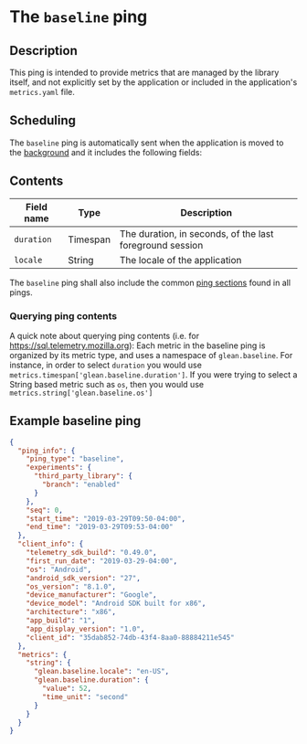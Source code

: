 # The `baseline` ping

## Description
This ping is intended to provide metrics that are managed by the library itself, and not explicitly
set by the application or included in the application's `metrics.yaml` file.

## Scheduling
The `baseline` ping is automatically sent when the application is moved to the [background](pings.md#defining-background-state) and it includes
the following fields:

## Contents
| Field name | Type | Description |
|---|---|---|
| `duration` | Timespan | The duration, in seconds, of the last foreground session |
| `locale` | String | The locale of the application |

The `baseline` ping shall also include the common [ping sections](pings.md) found in all pings.

### Querying ping contents
A quick note about querying ping contents (i.e. for https://sql.telemetry.mozilla.org):  Each metric
in the baseline ping is organized by its metric type, and uses a namespace of `glean.baseline`. For
instance, in order to select `duration` you would use `metrics.timespan['glean.baseline.duration']`.
If you were trying to select a String based metric such as `os`, then you would use `metrics.string['glean.baseline.os']`

## Example baseline ping

```json
{
  "ping_info": {
    "ping_type": "baseline",
    "experiments": {
      "third_party_library": {
        "branch": "enabled"
      }
    },
    "seq": 0,
    "start_time": "2019-03-29T09:50-04:00",
    "end_time": "2019-03-29T09:53-04:00"
  },
  "client_info": {
    "telemetry_sdk_build": "0.49.0",
    "first_run_date": "2019-03-29-04:00",
    "os": "Android",
    "android_sdk_version": "27",
    "os_version": "8.1.0",
    "device_manufacturer": "Google",
    "device_model": "Android SDK built for x86",
    "architecture": "x86",
    "app_build": "1",
    "app_display_version": "1.0",
    "client_id": "35dab852-74db-43f4-8aa0-88884211e545"
  },
  "metrics": {
    "string": {
      "glean.baseline.locale": "en-US",
      "glean.baseline.duration": {
        "value": 52,
        "time_unit": "second"
      }
    }
  }
}
```
